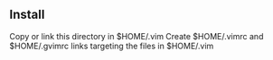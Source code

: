 ## Install

Copy or link this directory in $HOME/.vim
Create $HOME/.vimrc and $HOME/.gvimrc links targeting the files in $HOME/.vim
